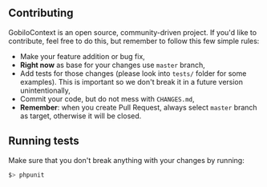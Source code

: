 Contributing
------------

GobiloContext is an open source, community-driven project. If you'd like to contribute, feel free to do this, but remember to follow this few simple rules:

- Make your feature addition or bug fix,
- __Right now__ as base for your changes use `master` branch,
- Add tests for those changes (please look into `tests/` folder for some examples). This is important so we don't break it in a future version unintentionally,
- Commit your code, but do not mess with `CHANGES.md`,
- __Remember__: when you create Pull Request, always select `master` branch as target, otherwise it will be closed.

Running tests
-------------

Make sure that you don't break anything with your changes by running:

```bash
$> phpunit
```

